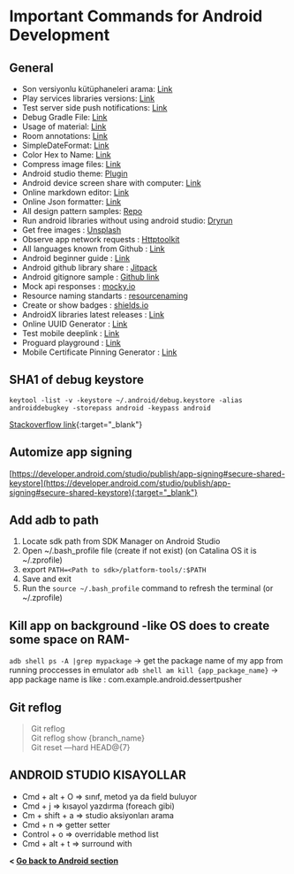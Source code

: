 # Important Commands for Android Development

## General

- Son versiyonlu kütüphaneleri arama: [Link](https://androidreposearch.netlify.com)
- Play services libraries versions: [Link](https://developers.google.com/android/guides/releases)
- Test server side push notifications: [Link](https://github.com/onmyway133/PushNotifications)
- Debug Gradle File: [Link](https://docs.gradle.org/current/userguide/img/remote-debug-gradle.gif)
- Usage of material: [Link](https://medium.com/mindorks/upgrading-to-material-components-ebc21ac4e95a)
- Room annotations: [Link](https://developer.android.com/reference/androidx/room/package-summary#annotations)
- SimpleDateFormat: [Link](https://developer.android.com/reference/java/text/SimpleDateFormat)
- Color Hex to Name: [Link](https://www.color-blindness.com/color-name-hue/)
- Compress image files: [Link](https://tinypng.com)
- Android studio theme: [Plugin](https://plugins.jetbrains.com/plugin/8006-material-theme-ui)
- Android device screen share with computer: [Link](www.vysor.io)
- Online markdown editor: [Link](https://dillinger.io)
- Online Json formatter: [Link](https://jsonformatter.curiousconcept.com)
- All design pattern samples: [Repo](https://github.com/iluwatar/java-design-patterns)
- Run android libraries without using android studio: [Dryrun](https://github.com/cesarferreira/dryrun)
- Get free images : [Unsplash](unsplash.com)
- Observe app network requests : [Httptoolkit](https://httptoolkit.tech)
- All languages known from Github : [Link](https://github.com/github/linguist/blob/master/lib/linguist/languages.yml)
- Android beginner guide : [Link](https://developers.google.com/android/for-all/vocab-words)
- Android github library share : [Jitpack](https://jitpack.io)
- Android gitignore sample : [Github link](https://github.com/github/gitignore)
- Mock api responses : [mocky.io](https://designer.mocky.io)
- Resource naming standarts : [resourcenaming](https://jeroenmols.com/blog/2016/03/07/resourcenaming/)
- Create or show badges : [shields.io](https://shields.io)
- AndroidX libraries latest releases : [Link](https://androidx.tech)
- Online UUID Generator : [Link](https://www.uuidgenerator.net/version4)
- Test mobile deeplink : [Link](https://halgatewood.com/deeplink/)
- Proguard playground : [Link](https://playground.proguard.com)
- Mobile Certificate Pinning Generator : [Link](https://approov.io/tools/static-pinning/)

## SHA1 of debug keystore

``keytool -list -v -keystore ~/.android/debug.keystore -alias androiddebugkey -storepass android -keypass android``

[Stackoverflow link](https://stackoverflow.com/questions/15727912/sha-1-fingerprint-of-keystore-certificate){:target="_blank"}

## Automize app signing

[https://developer.android.com/studio/publish/app-signing#secure-shared-keystore](https://developer.android.com/studio/publish/app-signing#secure-shared-keystore){:target="_blank"}

## Add adb to path

1. Locate sdk path from SDK Manager on Android Studio
2. Open ~/.bash_profile file (create if not exist) (on Catalina OS it is ~/.zprofile)
3. export `PATH=<Path to sdk>/platform-tools/:$PATH`
4. Save and exit
5. Run the `source ~/.bash_profile` command to refresh the terminal (or ~/.zprofile)
  
## Kill app on background -like OS does to create some space on RAM-

`adb shell ps -A |grep mypackage` -> get the package name of my app from running proccesses in emulator
`adb shell am kill {app_package_name}` -> app package name is like : com.example.android.dessertpusher

## Git reflog

> Git reflog  
> Git reflog show {branch_name}  
> Git reset —hard HEAD@{7}

## ANDROID STUDIO KISAYOLLAR

- Cmd + alt + O => sınıf, metod ya da field buluyor
- Cmd + j => kısayol yazdırma (foreach gibi)
- Cm + shift + a => studio aksiyonları arama
- Cmd + n => getter setter
- Control + o => overridable method list
- Cmd + alt + t => surround with

**< [Go back to Android section](../android)**
